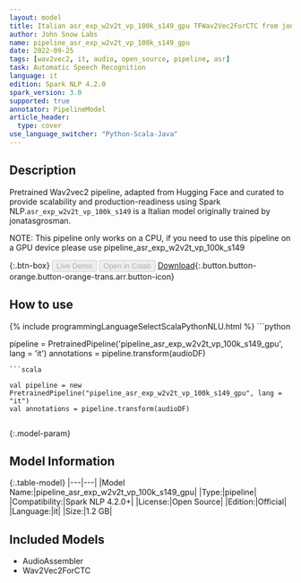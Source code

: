 ```yaml
---
layout: model
title: Italian asr_exp_w2v2t_vp_100k_s149_gpu TFWav2Vec2ForCTC from jonatasgrosman
author: John Snow Labs
name: pipeline_asr_exp_w2v2t_vp_100k_s149_gpu
date: 2022-09-25
tags: [wav2vec2, it, audio, open_source, pipeline, asr]
task: Automatic Speech Recognition
language: it
edition: Spark NLP 4.2.0
spark_version: 3.0
supported: true
annotator: PipelineModel
article_header:
  type: cover
use_language_switcher: "Python-Scala-Java"
---
```


## Description

Pretrained Wav2vec2  pipeline, adapted from Hugging Face and curated to provide scalability and production-readiness using Spark NLP.`asr_exp_w2v2t_vp_100k_s149` is a Italian model originally trained by jonatasgrosman.

NOTE: This pipeline only works on a CPU, if you need to use this pipeline on a GPU device please use pipeline_asr_exp_w2v2t_vp_100k_s149

{:.btn-box}
<button class="button button-orange" disabled>Live Demo</button>
<button class="button button-orange" disabled>Open in Colab</button>
[Download](https://s3.amazonaws.com/auxdata.johnsnowlabs.com/public/models/pipeline_asr_exp_w2v2t_vp_100k_s149_gpu_it_4.2.0_3.0_1664080464663.zip){:.button.button-orange.button-orange-trans.arr.button-icon}

## How to use



<div class="tabs-box" markdown="1">
{% include programmingLanguageSelectScalaPythonNLU.html %}
```python

pipeline = PretrainedPipeline('pipeline_asr_exp_w2v2t_vp_100k_s149_gpu', lang = 'it')
annotations =  pipeline.transform(audioDF)
    
```
```scala

val pipeline = new PretrainedPipeline("pipeline_asr_exp_w2v2t_vp_100k_s149_gpu", lang = "it")
val annotations = pipeline.transform(audioDF)
    
```
</div>

{:.model-param}
## Model Information

{:.table-model}
|---|---|
|Model Name:|pipeline_asr_exp_w2v2t_vp_100k_s149_gpu|
|Type:|pipeline|
|Compatibility:|Spark NLP 4.2.0+|
|License:|Open Source|
|Edition:|Official|
|Language:|it|
|Size:|1.2 GB|

## Included Models

- AudioAssembler
- Wav2Vec2ForCTC